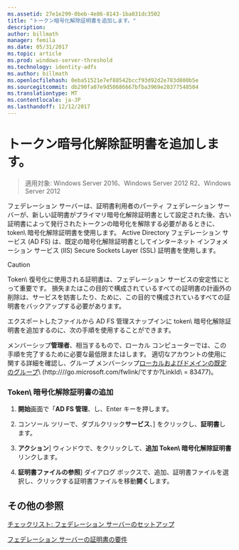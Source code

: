 ```yaml
---
ms.assetid: 27e1e299-0beb-4e86-8143-1ba031dc3502
title: "トークン暗号化解除証明書を追加します。"
description: 
author: billmath
manager: femila
ms.date: 05/31/2017
ms.topic: article
ms.prod: windows-server-threshold
ms.technology: identity-adfs
ms.author: billmath
ms.openlocfilehash: 0eba51521e7ef88542bccf93d92d2e783d800b5e
ms.sourcegitcommit: db290fa07e9d50686667bfba3969e20377548504
ms.translationtype: MT
ms.contentlocale: ja-JP
ms.lasthandoff: 12/12/2017
---
```

# <a name="add-a-token-decrypting-certificate"></a>トークン暗号化解除証明書を追加します。

>適用対象: Windows Server 2016、Windows Server 2012 R2、Windows Server 2012

フェデレーション サーバーは、証明書利用者のパーティ フェデレーション サーバーが、新しい証明書がプライマリ暗号化解除証明書として設定された後、古い証明書によって発行されたトークンの暗号化を解除する必要があるときに、token\ 暗号化解除証明書を使用します。 Active Directory フェデレーション サービス \(AD FS\) は、既定の暗号化解除証明書としてインターネット インフォメーション サービス \(IIS\) Secure Sockets Layer \(SSL\) 証明書を使用します。  
  
> [!CAUTION]  
> Token\ 復号化に使用される証明書は、フェデレーション サービスの安定性にとって重要です。 損失またはこの目的で構成されているすべての証明書の計画外の削除は、サービスを妨害したり、ために、この目的で構成されているすべての証明書をバックアップする必要があります。  
  
エクスポートしたファイルから AD FS 管理スナップインに token\ 暗号化解除証明書を追加するのに、次の手順を使用することができます。  
  
メンバーシップ**管理者**、相当するもので、ローカル コンピューターでは、この手順を完了するために必要な最低限またはします。  適切なアカウントの使用に関する詳細を確認し、グループ メンバーシップ[ローカルおよびドメインの既定のグループ](https://go.microsoft.com/fwlink/?LinkId=83477)\ (http:///\/go.microsoft.com\/fwlink\/ですか?LinkId\ = 83477\)。   
  
### <a name="to-add-a-token-decrypting-certificate"></a>Token\ 暗号化解除証明書の追加  
  
1.  **開始**画面で「**AD FS 管理**、し、Enter キーを押します。  
  
2.  コンソール ツリーで、ダブルクリック**サービス**、] をクリックし、**証明書**します。  
  
3.  **アクション**] ウィンドウで、をクリックして、**追加 Token\ 暗号化解除証明書**リンクします。  
  
4.  **証明書ファイルの参照**] ダイアログ ボックスで、追加、証明書ファイルを選択し、クリックする証明書ファイルを移動**開く**します。  
  
## <a name="additional-references"></a>その他の参照  
[チェックリスト: フェデレーション サーバーのセットアップ](Checklist--Setting-Up-a-Federation-Server.md)  
  
[フェデレーション サーバーの証明書の要件](https://technet.microsoft.com/library/dd807040.aspx)  
  

